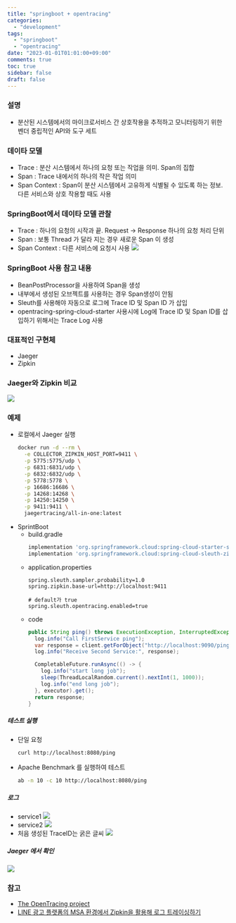 ```yaml
---
title: "springboot + opentracing"
categories:
  - "development"
tags:
  - "springboot"
  - "opentracing"
date: "2023-01-01T01:01:00+09:00"
comments: true
toc: true
sidebar: false
draft: false
---
```


### 설명
* 분산된 시스템에서의 마이크로서비스 간 상호작용을 추적하고 모니터링하기 위한 벤더 중립적인 API와 도구 세트


### 데이타 모델
* Trace : 분산 시스템에서 하나의 요청 또는 작업을 의미. Span의 집합
* Span : Trace 내에서의 하나의 작은 작업 의미
* Span Context : Span이 분산 시스템에서 고유하게 식별될 수 있도록 하는 정보. 다른 서비스와 상호 작용할 때도 사용


### SpringBoot에서 데이타 모델 관찰
* Trace : 하나의 요청의 시작과 끝. Request -> Response 하나의 요청 처리 단위
* Span : 보통 Thread 가 달라 지는 경우 새로운 Span 이 생성
* Span Context : 다른 서비스에 요청시 사용
  ![](/images/Pasted%20image%2020240122195842.png)


### SpringBoot 사용 참고 내용
* BeanPostProcessor을 사용하여 Span을 생성
* 내부에서 생성된 오브젝트를 사용하는 경우 Span생성이 안됨
* Sleuth를 사용해야 자동으로 로그에 Trace ID 및 Span ID 가 삽입
* opentracing-spring-cloud-starter 사용시에 Log에 Trace ID 및 Span ID를 삽입하기 위해서는 Trace Log 사용


### 대표적인 구현체
* Jaeger
* Zipkin


### Jaeger와 Zipkin 비교
![](/images/Pasted%20image%2020240122195858.png)


### 예제
* 로컬에서 Jaeger 실행
  ```bash
  docker run -d --rm \
    -e COLLECTOR_ZIPKIN_HOST_PORT=9411 \
    -p 5775:5775/udp \
    -p 6831:6831/udp \
    -p 6832:6832/udp \
    -p 5778:5778 \
    -p 16686:16686 \
    -p 14268:14268 \
    -p 14250:14250 \
    -p 9411:9411 \
    jaegertracing/all-in-one:latest
  ```
* SprintBoot
  * build.gradle
    ```gradle
    implementation 'org.springframework.cloud:spring-cloud-starter-sleuth'
    implementation 'org.springframework.cloud:spring-cloud-sleuth-zipkin'
    ```
  * application.properties
    ```properties
    spring.sleuth.sampler.probability=1.0
    spring.zipkin.base-url=http://localhost:9411

    # default가 true
    spring.sleuth.opentracing.enabled=true
    ```
  * code
    ```java
    public String ping() throws ExecutionException, InterruptedException {
      log.info("Call FirstService ping");
      var response = client.getForObject("http://localhost:9090/ping", String.class);
      log.info("Receive Second Service:", response);

      CompletableFuture.runAsync(() -> {
        log.info("start long job");
        sleep(ThreadLocalRandom.current().nextInt(1, 1000));
        log.info("end long job");
      }, executor).get();
      return response;
    }
    ```


##### 테스트 실행
* 단일 요청
  ```bash
  curl http://localhost:8080/ping
  ```
* Apache Benchmark 를 실행하여 테스트
  ```bash
  ab -n 10 -c 10 http://localhost:8080/ping
  ```


##### 로그
* service1
  ![](/images/Pasted%20image%2020240122195926.png)
* service2
  ![](/images/Pasted%20image%2020240122195952.png)
* 처음 생성된 TraceID는 굵은 글씨
  ![](/images/Pasted%20image%2020240122200013.png)


##### Jaeger 에서 확인
![](/images/Pasted%20image%2020240122200030.png)


### 참고
* [The OpenTracing project](https://opentracing.io/)
* [LINE 광고 플랫폼의 MSA 환경에서 Zipkin을 활용해 로그 트레이싱하기](https://engineering.linecorp.com/ko/blog/line-ads-msa-opentracing-zipkin/)
